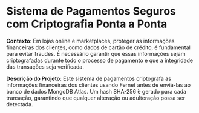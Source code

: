 # Sistema de Pagamentos Seguros com Criptografia Ponta a Ponta

**Contexto**: Em lojas online e marketplaces, proteger as informações financeiras dos clientes, como dados de cartão de crédito, é fundamental para evitar fraudes.
É necessário garantir que essas informações sejam criptografadas durante todo o processo de pagamento e que a integridade das transações seja verificada.  

**Descrição do Projeto**: Este sistema de pagamentos criptografa as informações financeiras dos clientes usando Fernet antes de enviá-las ao banco de dados MongoDB Atlas. Um hash SHA-256 ́e gerado para cada transação, garantindo que qualquer alteração ou adulteração possa ser detectada.
